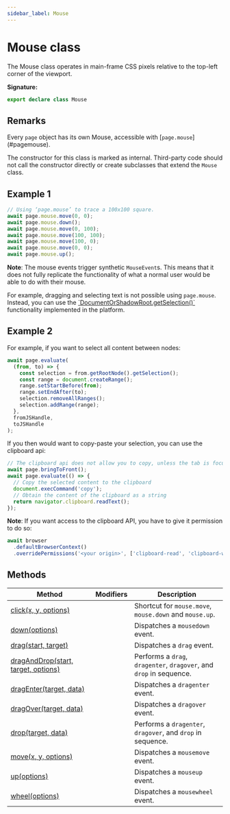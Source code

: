 ```yaml
---
sidebar_label: Mouse
---
```


# Mouse class

The Mouse class operates in main-frame CSS pixels relative to the top-left corner of the viewport.

**Signature:**

```typescript
export declare class Mouse
```

## Remarks

Every `page` object has its own Mouse, accessible with \[`page.mouse`\](\#pagemouse).

The constructor for this class is marked as internal. Third-party code should not call the constructor directly or create subclasses that extend the `Mouse` class.

## Example 1

```ts
// Using ‘page.mouse’ to trace a 100x100 square.
await page.mouse.move(0, 0);
await page.mouse.down();
await page.mouse.move(0, 100);
await page.mouse.move(100, 100);
await page.mouse.move(100, 0);
await page.mouse.move(0, 0);
await page.mouse.up();
```

**Note**: The mouse events trigger synthetic `MouseEvent`s. This means that it does not fully replicate the functionality of what a normal user would be able to do with their mouse.

For example, dragging and selecting text is not possible using `page.mouse`. Instead, you can use the [\`DocumentOrShadowRoot.getSelection()\`](https://developer.mozilla.org/en-US/docs/Web/API/DocumentOrShadowRoot/getSelection) functionality implemented in the platform.

## Example 2

For example, if you want to select all content between nodes:

```ts
await page.evaluate(
  (from, to) => {
    const selection = from.getRootNode().getSelection();
    const range = document.createRange();
    range.setStartBefore(from);
    range.setEndAfter(to);
    selection.removeAllRanges();
    selection.addRange(range);
  },
  fromJSHandle,
  toJSHandle
);
```

If you then would want to copy-paste your selection, you can use the clipboard api:

```ts
// The clipboard api does not allow you to copy, unless the tab is focused.
await page.bringToFront();
await page.evaluate(() => {
  // Copy the selected content to the clipboard
  document.execCommand('copy');
  // Obtain the content of the clipboard as a string
  return navigator.clipboard.readText();
});
```

**Note**: If you want access to the clipboard API, you have to give it permission to do so:

```ts
await browser
  .defaultBrowserContext()
  .overridePermissions('<your origin>', ['clipboard-read', 'clipboard-write']);
```

## Methods

| Method                                                                  | Modifiers | Description                                                                              |
| ----------------------------------------------------------------------- | --------- | ---------------------------------------------------------------------------------------- |
| [click(x, y, options)](./puppeteer.mouse.click.md)                      |           | Shortcut for <code>mouse.move</code>, <code>mouse.down</code> and <code>mouse.up</code>. |
| [down(options)](./puppeteer.mouse.down.md)                              |           | Dispatches a <code>mousedown</code> event.                                               |
| [drag(start, target)](./puppeteer.mouse.drag.md)                        |           | Dispatches a <code>drag</code> event.                                                    |
| [dragAndDrop(start, target, options)](./puppeteer.mouse.draganddrop.md) |           | Performs a <code>drag</code>, <code>dragenter</code>, <code>dragover</code>, and <code>drop</code> in sequence.                              |
| [dragEnter(target, data)](./puppeteer.mouse.dragenter.md)               |           | Dispatches a <code>dragenter</code> event.                                               |
| [dragOver(target, data)](./puppeteer.mouse.dragover.md)                 |           | Dispatches a <code>dragover</code> event.                                                |
| [drop(target, data)](./puppeteer.mouse.drop.md)                         |           | Performs a <code>dragenter</code>, <code>dragover</code>, and <code>drop</code> in sequence.                                    |
| [move(x, y, options)](./puppeteer.mouse.move.md)                        |           | Dispatches a <code>mousemove</code> event.                                               |
| [up(options)](./puppeteer.mouse.up.md)                                  |           | Dispatches a <code>mouseup</code> event.                                                 |
| [wheel(options)](./puppeteer.mouse.wheel.md)                            |           | Dispatches a <code>mousewheel</code> event.                                              |
